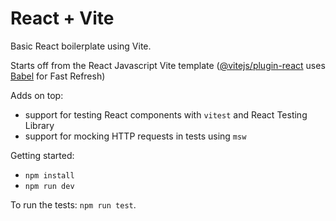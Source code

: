 # React + Vite

Basic React boilerplate using Vite.

Starts off from the React Javascript Vite template ([@vitejs/plugin-react](https://github.com/vitejs/vite-plugin-react/blob/main/packages/plugin-react/README.md) uses [Babel](https://babeljs.io/) for Fast Refresh)

Adds on top:

- support for testing React components with `vitest` and React Testing Library
- support for mocking HTTP requests in tests using `msw`

Getting started:

- `npm install`
- `npm run dev`

To run the tests: `npm run test`.
